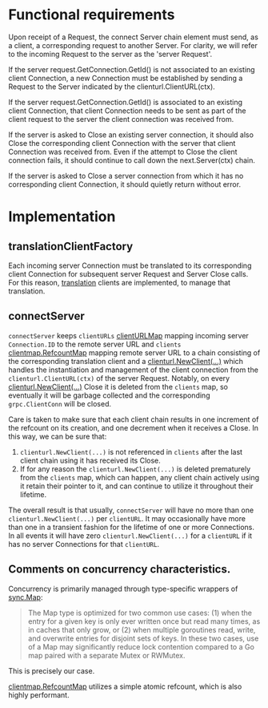 # Functional requirements

Upon receipt of a Request, the connect Server chain element must send, as a client, a corresponding request to 
another Server.  For clarity, we will refer to the incoming Request to the server as the 'server Request'.

If the server request.GetConnection.GetId() is not associated to an existing client Connection, a new Connection
must be established by sending a Request to the Server indicated by the clienturl.ClientURL(ctx).

If the server request.GetConnection.GetId() is associated to an existing client Connection, that client Connection needs
to be sent as part of the client request to the server the client connection was received from.

If the server is asked to Close an existing server connection, it should also Close the corresponding client Connection
with the server that client Connection was received from.  Even if the attempt to Close the client connection fails, it should
continue to call down the next.Server(ctx) chain.

If the server is asked to Close a server connection from which it has no corresponding client Connection, it should quietly
return without error.

# Implementation

## translationClientFactory

Each incoming server Connection must be translated to its corresponding client Connection for subsequent server Request and Server Close
calls. For this reason, [translation](https://github.com/networkservicemesh/pkg/networkservice/common/connect/translation)
clients are implemented, to manage that translation.

## connectServer

`connectServer` keeps `clientURLs` [clientURLMap](https://github.com/networkservicemesh/pkg/networkservice/common/connect/gen.go#25)
mapping incoming server `Connection.ID` to the remote server URL and `clients` [clientmap.RefcountMap](https://github.com/networkservicemesh/sdk/blob/master/pkg/tools/clientmap/refcount.go)
mapping remote server URL to a chain consisting of the corresponding translation client and a [clienturl.NewClient(...)](https://github.com/networkservicemesh/sdk/blob/master/pkg/networkservice/common/clienturl/client.go)
which handles the instantiation and management of the client connection from the `clienturl.ClientURL(ctx)` of the server
Request. Notably, on every [clienturl.NewClient(...)](https://github.com/networkservicemesh/sdk/blob/master/pkg/networkservice/common/clienturl/client.go)
Close it is deleted from the `clients` map, so eventually it will be garbage collected and the corresponding `grpc.ClientConn`
will be closed.

Care is taken to make sure that each client chain results in one increment of the refcount on its creation, and one
decrement when it receives a Close. In this way, we can be sure that:

1. `clienturl.NewClient(...)` is not referenced in `clients` after the last client chain using it has received its Close.
2. If for any reason the `clienturl.NewClient(...)` is deleted prematurely from the `clients` map, which can happen,
any client chain actively using it retain their pointer to it, and can continue to utilize it throughout their lifetime.

The overall result is that usually, `connectServer` will have no more than one `clienturl.NewClient(...)` per `clientURL`.
It may occasionally have more than one in a transient fashion for the lifetime of one or more Connections.
In all events it will have zero `clienturl.NewClient(...)` for a `clientURL` if it has no server Connections for that
`clientURL`.

## Comments on concurrency characteristics.

Concurrency is primarily managed through type-specific wrappers of [sync.Map](https://golang.org/pkg/sync/#Map):
> The Map type is optimized for two common use cases: (1) when the entry for a given key is only ever written once 
> but read many times, as in caches that only grow, or (2) when multiple goroutines read, write, and overwrite entries 
> for disjoint sets of keys. In these two cases, use of a Map may significantly reduce lock contention compared to a 
> Go map paired with a separate Mutex or RWMutex.

This is precisely our case.

[clientmap.RefcountMap](https://github.com/networkservicemesh/sdk/blob/master/pkg/tools/clientmap/refcount.go#L43) utilizes
a simple atomic refcount, which is also highly performant.
